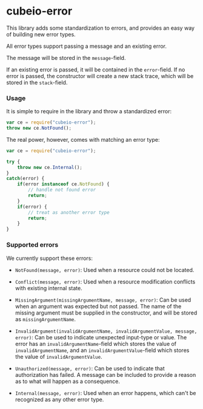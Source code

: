 cubeio-error
============

This library adds some standardization to errors, and provides an easy way of
building new error types.

All error types support passing a message and an
existing error.

The message will be stored in the `message`-field.

If an existing error is passed, it will be contained in the `error`-field. If
no error is passed, the constructor will create a new stack trace, which will be
stored in the `stack`-field.

### Usage

It is simple to require in the library and throw a standardized error:

```js
var ce = require("cubeio-error");
throw new ce.NotFound();
```

The real power, however, comes with matching an error type:

``` javascript
var ce = require("cubeio-error");

try {
    throw new ce.Internal();
}
catch(error) {
    if(error instanceof ce.NotFound) {
        // handle not found error
        return;
    }
    if(error) {
        // treat as another error type
        return;
    }
}
```

### Supported errors

We currently support these errors:

- `NotFound(message, error)`:
  Used when a resource could not be located.

- `Conflict(message, error)`:
  Used when a resource modification conflicts with existing internal state.

- `MissingArgument(missingArgumentName, message, error)`:
  Can be used when an argument was expected but not passed. The name of the
  missing argument must be supplied in the constructor, and will be stored as
  `missingArgumentName`.

- `InvalidArgument(invalidArgumentName, invalidArgumentValue, message, error)`:
  Can be used to indicate unexpected input-type or value. The error has an
  `invalidArgumentName`-field which stores the value of `invalidArgumentName`,
  and an `invalidArgumentValue`-field which stores the value of
  `invalidArgumentValue`.

- `Unauthorized(message, error)`:
  Can be used to indicate that authorization has failed. A message can be
  included to provide a reason as to what will happen as a consequence.

- `Internal(message, error)`:
  Used when an error happens, which can't be recognized as any other error type.
